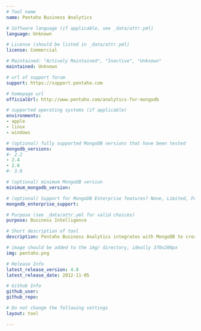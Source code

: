 ```yaml
---
# Tool name
name: Pentaho Business Analytics

# Software language (if applicable, see _data/attr.yml)
language: Unknown

# License (should be listed in _data/attr.yml)
license: Commercial

# Maintained: "Actively Maintained", "Inactive", "Unknown"
maintained: Unknown

# url of support forum
support: https://support.pentaho.com

# homepage url
officialUrl: http://www.pentaho.com/analytics-for-mongodb

# supported operating systems (if applicable)
environments:
- apple
- linux
- windows

# (optional) fully supported MongoDB versions that have been tested
mongodb_versions:
#- 2.2
- 2.4
- 2.6
#- 3.0

# (optional) minimum MongoDB version
minimum_mongodb_version:

# (optional) Support for MongoDB Enterprise features? None, Limited, Full
mongodb_enterprise_support: 

# Purpose (see _data/attr.yml for valid choices)
purpose: Business Intelligence

# Short description of tool
description: Pentaho Business Analytics integrates with MongoDB to create an interface for data input and output as well as discovery, visualization and predictive analytics.

# image should be added to the img/ directory, ideally 370x200px
img: pentaho.png

# Release Info
latest_release_version: 4.8
latest_release_date: 2012-11-05

# Github Info
github_user: 
github_repo: 

# Do not change the following settings
layout: tool

---
```


